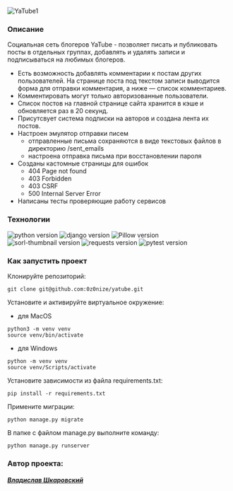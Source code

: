 ![YaTube1](https://user-images.githubusercontent.com/112638163/236887892-af9d3683-0d51-4aed-8423-e4d4583d4307.png)

### Описание
Социальная сеть блогеров YaTube - позволяет писать и публиковать посты в отдельных группах, добавлять и удалять записи и подписываться на любимых блогеров.
* Есть возможность добавлять комментарии к постам других пользователей. На странице поста под текстом записи выводится форма для отправки комментария, а ниже — список комментариев. 
* Комментировать могут только авторизованные пользователи. 
* Список постов на главной странице сайта хранится в кэше и обновляется раз в 20 секунд.
* Присутсвует система подписки на авторов и создана лента их постов.
* Настроен эмулятор отправки писем
    - отправленные письма сохраняются в виде текстовых файлов в директорию /sent_emails
    - настроена отправка письма при восстановлении пароля
* Созданы кастомные страницы для ошибок
    - 404 Page not found
    - 403 Forbidden
    - 403 CSRF
    - 500 Internal Server Error
* Написаны тесты проверяющие работу сервисов


### Технологии
![python version](https://img.shields.io/badge/Python-3.9.10-yellowgreen?logo=python)
![django version](https://img.shields.io/badge/Django-3.2.16-yellowgreen?logo=django)
![Pillow version](https://img.shields.io/badge/Pillow-8.3.1-yellowgreen?logo=pillow)
![sorl-thumbnail version](https://img.shields.io/badge/sorl_thumbnail-12.7.0-yellowgreen?logo=sorl-thumbnail)
![requests version](https://img.shields.io/badge/requests-2.26.0-yellowgreen)
![pytest version](https://img.shields.io/badge/pytest-6.2.4-yellowgreen?logo=pytest)

### Как запустить проект

Клонируйте репозиторий:
```
git clone git@github.com:0z0nize/yatube.git
```

Установите и активируйте виртуальное окружение:
- для MacOS
```
python3 -m venv venv
source venv/bin/activate
```
- для Windows
```
python -m venv venv
source venv/Scripts/activate
```
Установите зависимости из файла requirements.txt:
```
pip install -r requirements.txt
```
Примените миграции:
```
python manage.py migrate
```
В папке с файлом manage.py выполните команду:
```
python manage.py runserver
```

### Автор проекта:
#### [_Владислав Шкаровский_](https://github.com/0z0nize)
